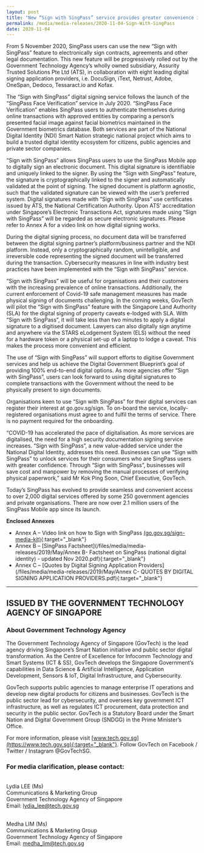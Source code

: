 ```yaml
---
layout: post
title: "New “Sign with SingPass” service provides greater convenience in documentation signing" 
permalink: /media/media-releases/2020-11-04-Sign-With-SingPass
date: 2020-11-04
---
```


From 5 November 2020, SingPass users can use the new “Sign with SingPass” feature to electronically sign contracts, agreements and other legal documentation. This new feature will be progressively rolled out by the Government Technology Agency’s wholly owned subsidiary, Assurity Trusted Solutions Pte Ltd (ATS), in collaboration with eight leading digital signing application providers, i.e. DocuSign, iText, Netrust, Adobe, OneSpan, Dedoco, Tessaract.io and Kofax.
  
The “Sign with SingPass” digital signing service follows the launch of the “SingPass Face Verification” service in July 2020. “SingPass Face Verification” enables SingPass users to authenticate themselves during online transactions with approved entities by comparing a person’s presented facial image against facial biometrics maintained in the Government biometrics database. Both services are part of the National Digital Identity (NDI) Smart Nation strategic national project which aims to build a trusted digital identity ecosystem for citizens, public agencies and private sector companies. 

“Sign with SingPass” allows SingPass users to use the SingPass Mobile app to digitally sign an electronic document. This digital signature is identifiable and uniquely linked to the signer. By using the “Sign with SingPass” feature, the signature is cryptographically linked to the signer and automatically validated at the point of signing. The signed document is platform agnostic, such that the validated signature can be viewed with the user’s preferred system. Digital signatures made with “Sign with SingPass” use certificates issued by ATS, the National Certification Authority. Upon ATS’ accreditation under Singapore’s Electronic Transactions Act, signatures made using “Sign with SingPass” will be regarded as secure electronic signatures. Please refer to Annex A for a video link on how digital signing works. 

During the digital signing process, no document data will be transferred between the digital signing partner’s platform/business partner and the NDI platform. Instead, only a cryptographically random, unintelligible, and irreversible code representing the signed document will be transferred during the transaction. Cybersecurity measures in line with industry best practices have been implemented with the “Sign with SingPass” service. 

“Sign with SingPass” will be useful for organisations and their customers with the increasing prevalence of online transactions. Additionally, the current enforcement of Covid-19 safe management measures has made physical signing of documents challenging. In the coming weeks, GovTech will pilot the “Sign with SingPass” feature with the Singapore Land Authority (SLA) for the digital signing of property caveats e-lodged with SLA. With “Sign with SingPass”, it will take less than two minutes to apply a digital signature to a digitised document. Lawyers can also digitally sign anytime and anywhere via the STARS eLodgement System (ELS) without the need for a hardware token or a physical set-up of a laptop to lodge a caveat. This makes the process more convenient and efficient.

The use of “Sign with SingPass” will support efforts to digitise Government services and help us achieve the Digital Government Blueprint’s goal of providing 100% end-to-end digital options. As more agencies offer “Sign with SingPass”, users can look forward to using digital signatures to complete transactions with the Government without the need to be physically present to sign documents.

Organisations keen to use “Sign with SingPass” for their digital services can register their interest at go.gov.sg/sign. To on-board the service, locally-registered organisations must agree to and fulfil the terms of service. There is no payment required for the onboarding. 

“COVID-19 has accelerated the pace of digitalisation. As more services are digitalised, the need for a high security documentation signing service increases. “Sign with SingPass”, a new value-added service under the National Digital Identity, addresses this need. Businesses can use “Sign with SingPass” to unlock services for their consumers who are SingPass users with greater confidence. Through “Sign with SingPass”, businesses will save cost and manpower by removing the manual processes of verifying physical paperwork,” said Mr Kok Ping Soon, Chief Executive, GovTech. 

Today’s SingPass has evolved to provide seamless and convenient access to over 2,000 digital services offered by some 250 government agencies and private organisations. There are now over 2.1 million users of the SingPass Mobile app since its launch.


**Enclosed Annexes**
- Annex A – Video link on how to Sign with SingPass [(go.gov.sg/sign-media-kit)](https://www.go.gov.sg/sign-media-kit){:target="_blank"} 
- Annex B – [SingPass Factsheet](/files/media/media-releases/2019/May/Annex B- Factsheet on SingPass (national digital identity) - updated Nov 2020.pdf){:target="_blank"} 
- Annex C – [Quotes by Digital Signing Application Providers](/files/media/media-releases/2019/May/Annex C- QUOTES BY DIGITAL SIGNING APPLICATION PROVIDERS.pdf){:target="_blank"}

---
**ISSUED BY THE GOVERNMENT TECHNOLOGY AGENCY OF SINGAPORE**
---
### **About Government Technology Agency**
The Government Technology Agency of Singapore (GovTech) is the lead agency driving Singapore’s Smart Nation initiative and public sector digital transformation. As the Centre of Excellence for Infocomm Technology and Smart Systems (ICT & SS), GovTech develops the Singapore Government’s capabilities in Data Science & Artificial Intelligence, Application Development, Sensors & IoT, Digital Infrastructure, and Cybersecurity. 
 
GovTech supports public agencies to manage enterprise IT operations and develop new digital products for citizens and businesses. GovTech is the public sector lead for cybersecurity, and oversees key government ICT infrastructure, as well as regulates ICT procurement, data protection and security in the public sector. GovTech is a Statutory Board under the Smart Nation and Digital Government Group (SNDGG) in the Prime Minister’s Office. 

For more information, please visit [www.tech.gov.sg](https://www.tech.gov.sg){:target="_blank"}. Follow GovTech on Facebook / Twitter / Instagram @GovTechSG.


### **For media clarification, please contact:**

<br>Lydia LEE (Ms)
<br>Communications & Marketing Group
<br>Government Technology Agency of Singapore
<br>Email: <lydia_lee@tech.gov.sg>

<br>Medha LIM (Ms)
<br>Communications & Marketing Group
<br>Government Technology Agency of Singapore
<br>Email: <medha_lim@tech.gov.sg>
